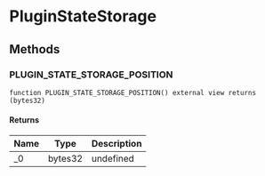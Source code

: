# PluginStateStorage









## Methods

### PLUGIN_STATE_STORAGE_POSITION

```solidity
function PLUGIN_STATE_STORAGE_POSITION() external view returns (bytes32)
```






#### Returns

| Name | Type | Description |
|---|---|---|
| _0 | bytes32 | undefined |




